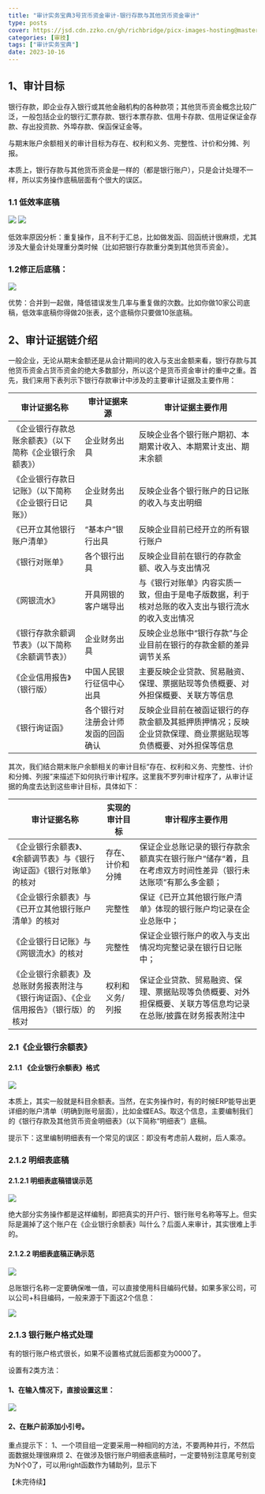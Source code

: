 ```yaml
---
title: "审计实务宝典3号货币资金审计-银行存款与其他货币资金审计"
type: posts
cover: https://jsd.cdn.zzko.cn/gh/richbridge/picx-images-hosting@master/thumbnail/CPA-审计.jpg
categories: [审技]
tags: ["审计实务宝典"]
date: 2023-10-16
---
```

## 1、审计目标
银行存款，即企业存入银行或其他金融机构的各种款项；其他货币资金概念比较广泛，一般包括企业的银行汇票存款、银行本票存款、信用卡存款、信用证保证金存款、存出投资款、外埠存款、保函保证金等。

与期末账户余额相关的审计目标为存在、权利和义务、完整性、计价和分摊、列报。

本质上，银行存款与其他货币资金是一样的（都是银行账户），只是会计处理不一样，所以实务操作底稿层面有个很大的误区。

### 1.1 低效率底稿

![](https://img.richfan.site/audit/审计实务宝典/银行存款与其他货币资金审计_1.webp)
![](https://img.richfan.site/audit/审计实务宝典/银行存款与其他货币资金审计_2.webp)

低效率原因分析：重复操作，且不利于汇总，比如做发函、回函统计很麻烦，尤其涉及大量会计处理重分类时候（比如把银行存款重分类到其他货币资金）。

### 1.2修正后底稿：
![](https://img.richfan.site/audit/审计实务宝典/银行存款与其他货币资金审计_3.webp)

优势：合并到一起做，降低错误发生几率与重复做的次数。比如你做10家公司底稿，低效率底稿你得做20张表，这个底稿你只要做10张底稿。

## 2、审计证据链介绍
一般企业，无论从期末金额还是从会计期间的收入与支出金额来看，银行存款与其他货币资金占货币资金的绝大多数部分，所以这个是货币资金审计的重中之重。首先，我们来用下表列示下银行存款审计中涉及的主要审计证据及主要作用：

| 审计证据名称                       | 审计证据来源            | 审计证据主要作用                                               |
|------------------------------|-------------------|--------------------------------------------------------|
| 《企业银行存款总账余额表》（以下简称《企业银行余额表》） | 企业财务出具            | 反映企业各个银行账户期初、本期累计收入、本期累计支出、期末余额                        |
| 《企业银行存款日记账》（以下简称《企业银行日记账》）   | 企业财务出具            | 反映企业各个银行账户的日记账的收入与支出明细                                 |
| 《已开立其他银行账户清单》                | “基本户”银行出具         | 反映企业目前已经开立的所有银行账户                                      |
| 《银行对账单》                      | 各个银行出具            | 反映企业目前在银行的存款金额、收入与支出情况                                 |
| 《网银流水》                       | 开具网银的客户端导出        | 与《银行对账单》内容实质一致，但由于是电子版数据，利于核对总账的收入支出与银行流水的收入支出情况       |
| 《银行存款余额调节表》（以下简称《余额调节表》）     | 企业财务出具            | 反映企业总账中“银行存款”与企业目前在银行的存款金额的差异调节关系                      |
| 《企业信用报告》（银行版）                | 中国人民银行征信中心出具      | 主要反映企业贷款、贸易融资、保理、票据贴现等负债概要、对外担保概要、关联方等信息               |
| 《银行询证函》                      | 各个银行对注册会计师发函的回函确认 | 反映企业目前在被函证银行的存款金额及其抵押质押情况；反映企业贷款保理、商业票据贴现等负债概要、对外担保等信息 |

其次，我们结合期末账户余额相关的审计目标“存在、权利和义务、完整性、计价和分摊、列报”来描述下如何执行审计程序。这里我不罗列审计程序了，从审计证据的角度去达到这些审计目标，具体如下：

| 审计证据名称                                      | 实现的审计目标  | 审计程序主要作用                                                |
|---------------------------------------------|----------|---------------------------------------------------------|
| 《企业银行余额表》、《余额调节表》与《银行询证函》《银行对账单》的核对         | 存在、计价和分摊 | 保证企业总账记录的银行存款余额真实在银行账户“储存“着，且在考虑双方时间性差异（银行未达账项”有那么多金额；  |
| 《企业银行余额表》与《已开立其他银行账户清单》的核对                  | 完整性      | 保证《已开立其他银行账户清单》体现的银行账户均记录在企业总账中；                        |
| 《企业银行日记账》与《网银流水》的核对                         | 完整性      | 保证企业银行账户的收入与支出情况均完整记录在银行日记账中；                           |
| 《企业银行余额表》及总账财务报表附注与《银行询证函》、《企业信用报告》（银行版）的核对 | 权利和义务/列报 | 保证企业贷款、贸易融资、保理、票据贴现等负债概要、对外担保概要、关联方等信息均记录在总账/披露在财务报表附注中 |


### 2.1《企业银行余额表》
#### 2.1.1 《企业银行余额表》格式
![](https://img.richfan.site/audit/审计实务宝典/银行存款与其他货币资金审计_4.webp)

本质上，其实一般就是科目余额表。当然，在实务操作时，有的时候ERP能导出更详细的账户清单（明确到账号层面），比如金蝶EAS。取这个信息，主要编制我们的《银行存款及其他货币资金明细表》（以下简称“明细表”）底稿。

提示下：这里编制明细表有一个常见的误区：即没有考虑前人栽树，后人乘凉。

### 2.1.2 明细表底稿
#### 2.1.2.1 明细表底稿错误示范

![](https://img.richfan.site/audit/审计实务宝典/银行存款与其他货币资金审计_5.webp)

绝大部分实务操作都是这样编制，即把真实的开户行、银行账号名称等写上。但实际是漏掉了这个账户在《企业银行余额表》叫什么？后面人来审计，其实很难上手的。

#### 2.1.2.2 明细表底稿正确示范


![](https://img.richfan.site/audit/审计实务宝典/银行存款与其他货币资金审计_6.webp)

总账银行名称一定要确保唯一值，可以直接使用科目编码代替。如果多家公司，可以公司+科目编码，一般来源于下面这2个信息：

![](https://img.richfan.site/audit/审计实务宝典/银行存款与其他货币资金审计_7.webp)

### 2.1.3 银行账户格式处理
有的银行账户格式很长，如果不设置格式就后面都变为0000了。

设置有2类方法：

#### 1、在输入情况下，直接设置这里：
![](https://img.richfan.site/audit/审计实务宝典/银行存款与其他货币资金审计_8.webp)

#### 2、在账户前添加小引号。

重点提示下：
1、一个项目组一定要采用一种相同的方法，不要两种并行，不然后面数据处理很麻烦
2、在做涉及银行账户明细表底稿时，一定要特别注意尾号别变为N个0了，可以用right函数作为辅助列，显示下

【未完待续】